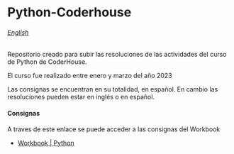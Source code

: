 # Python-Coderhouse

###### [English](README.md)

Repositorio creado para subir las resoluciones de las actividades del curso de Python de CoderHouse.

El curso fue realizado entre enero y marzo del año 2023

Las consignas se encuentran en su totalidad, en español. En cambio las resoluciones pueden estar en inglés o en español.

#### Consignas
A traves de este enlace se puede acceder a las consignas del Workbook
- [Workbook | Python](https://docs.google.com/presentation/d/1GN6BdVU1Er5vhU9PRmDiE-rLbeiP1o2ALgWQXnMWj_s/edit?usp=share_link)
